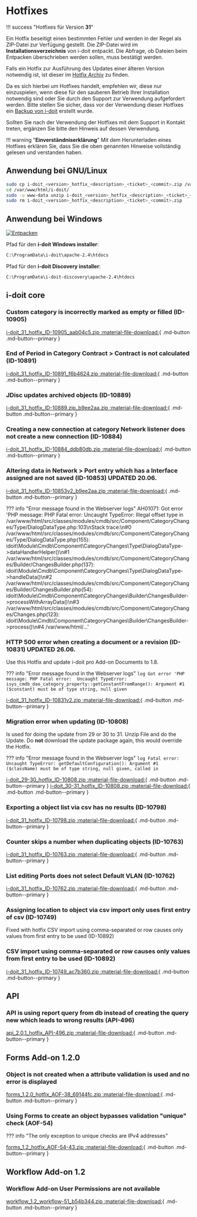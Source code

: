 # Hotfixes

!!! success "Hotfixes für Version **31**"

Ein Hotfix beseitigt einen bestimmten Fehler und werden in der Regel als ZIP-Datei zur Verfügung gestellt. Die ZIP-Datei wird im **Installationsverzeichnis** von i-doit entpackt. Die Abfrage, ob Dateien beim Entpacken überschrieben werden sollen, muss bestätigt werden.

Falls ein Hotfix zur Ausführung des Updates einer älteren Version notwendig ist, ist dieser im [Hotfix Archiv](hotfix-archiv/index.md) zu finden.

Da es sich hierbei um Hotfixes handelt, empfehlen wir, diese nur einzuspielen, wenn diese für den sauberen Betrieb Ihrer Installation notwendig sind oder Sie durch den Support zur Verwendung aufgefordert werden. Bitte stellen Sie sicher, dass vor der Verwendung dieser Hotfixes ein [Backup von i-doit](../../wartung-und-betrieb/daten-sichern-und-wiederherstellen/index.md) erstellt wurde.

Sollten Sie nach der Verwendung der Hotfixes mit dem Support in Kontakt treten, ergänzen Sie bitte den Hinweis auf dessen Verwendung.

!!! warning "**Einverständniserklärung**"
    Mit dem Herunterladen eines Hotfixes erklären Sie, dass Sie die oben genannten Hinweise vollständig gelesen und verstanden haben.

## Anwendung bei GNU/Linux

```sh
sudo cp i-doit_<version>_hotfix_<description>_<ticket>_<commit>.zip /var/www/html/i-doit/
cd /var/www/html/i-doit/
sudo -u www-data unzip i-doit_<version>_hotfix_<description>_<ticket>_<commit>.zip
sudo rm i-doit_<version>_hotfix_<description>_<ticket>_<commit>.zip
```

## Anwendung bei Windows

[![Entpacken](../../assets/images/de/administration/hotfixes/example-windows-zip.png)](../../assets/images/de/administration/hotfixes/example-windows-zip.png)

Pfad für den **i-doit Windows installer**:

```txt
C:\ProgramData\i-doit\apache-2.4\htdocs
```

Pfad für den **i-doit Discovery installer**:

```txt
C:\ProgramData\i-doit-discovery\apache-2.4\htdocs
```

## i-doit core

### Custom category is incorrectly marked as empty or filled (ID-10905)

[i-doit_31_hotfix_ID-10905_aab04c5.zip :material-file-download:](../../assets/downloads/hotfixes/31/i-doit_31_hotfix_ID-10905_aab04c5.zip){ .md-button .md-button--primary }

### End of Period in Category Contract > Contract is not calculated (ID-10891)

[i-doit_31_hotfix_ID-10891_f6b4624.zip :material-file-download:](../../assets/downloads/hotfixes/31/i-doit_31_hotfix_ID-10891_f6b4624.zip){ .md-button .md-button--primary }

### JDisc updates archived objects (ID-10889)

[i-doit_31_hotfix_ID-10889.zip_b9ee2aa.zip :material-file-download:](../../assets/downloads/hotfixes/31/i-doit_31_hotfix_ID-10889.zip){ .md-button .md-button--primary }
<!---- for i-doit 32 release
[i-doit_32_hotfix_ID-10889.zip_b9ee2aa.zip :material-file-download:](../../assets/downloads/hotfixes/32/i-doit_32_hotfix_ID-10889.zip){ .md-button .md-button--primary }
-->

### Creating a new connection at category Network listener does not create a new connection (ID-10884)

[i-doit_31_hotfix_ID-10884_ddb80db.zip :material-file-download:](../../assets/downloads/hotfixes/31/i-doit_31_hotfix_ID-10884_ddb80db.zip){ .md-button .md-button--primary }

### Altering data in Network > Port entry which has a Interface assigned are not saved (ID-10853) **UPDATED 20.06.**

[i-doit_31_hotfix_ID-10853v2_b9ee2aa.zip :material-file-download:](../../assets/downloads/hotfixes/31/i-doit_31_hotfix_ID-10853v2_b9ee2aa.zip){ .md-button .md-button--primary }

??? info "Error message found in the Webserver logs"
    AH01071: Got error 'PHP message: PHP Fatal error:  Uncaught TypeError: Illegal offset type in /var/www/html/src/classes/modules/cmdb/src/Component/CategoryChanges/Type/DialogDataType.php:103\nStack trace:\n#0 /var/www/html/src/classes/modules/cmdb/src/Component/CategoryChanges/Type/DialogDataType.php(155): idoit\\Module\\Cmdb\\Component\\CategoryChanges\\Type\\DialogDataType->dataHandlerHelper()\n#1 /var/www/html/src/classes/modules/cmdb/src/Component/CategoryChanges/Builder/ChangesBuilder.php(137): idoit\\Module\\Cmdb\\Component\\CategoryChanges\\Type\\DialogDataType->handleData()\n#2 /var/www/html/src/classes/modules/cmdb/src/Component/CategoryChanges/Builder/ChangesBuilder.php(54): idoit\\Module\\Cmdb\\Component\\CategoryChanges\\Builder\\ChangesBuilder->processWithArrayData()\n#3 /var/www/html/src/classes/modules/cmdb/src/Component/CategoryChanges/Changes.php(123): idoit\\Module\\Cmdb\\Component\\CategoryChanges\\Builder\\ChangesBuilder->process()\n#4 /var/www/html/...'

### HTTP 500 error when creating a document or a revision (ID-10831) **UPDATED 26.06.**

Use this Hotfix and update i-doit pro Add-on Documents to 1.8.

??? info "Error message found in the Webserver logs"
    ```log
    Got error 'PHP message: PHP Fatal error:  Uncaught TypeError: isys_cmdb_dao_category_property::getConstantFromRange(): Argument #1 ($constant) must be of type string, null given
    ```

[i-doit_31_hotfix_ID-10831v2.zip :material-file-download:](../../assets/downloads/hotfixes/31/i-doit_31_hotfix_ID-10831v2.zip){ .md-button .md-button--primary }

### Migration error when updating (ID-10808)

Is used for doing the update from 29 or 30 to 31. Unzip File and do the Update.
Do **not** download the update package again, this would override the Hotfix.

??? info "Error message found in the Webserver logs"
    ```log
    Fatal error: Uncaught TypeError: getDefaultConfiguration(): Argument #1 ($className) must be of type string, null given, called in
    ```

[i-doit_29-30_hotfix_ID-10808.zip :material-file-download:](../../assets/downloads/hotfixes/29/i-doit_29-30_hotfix_ID-10808.zip){ .md-button .md-button--primary }
[i-doit_30-31_hotfix_ID-10808.zip :material-file-download:](../../assets/downloads/hotfixes/30/i-doit_30-31_hotfix_ID-10808.zip){ .md-button .md-button--primary }

### Exporting a object list via csv has no results (ID-10798)

[i-doit_31_hotfix_ID-10798.zip :material-file-download:](../../assets/downloads/hotfixes/31/i-doit_31_hotfix_ID-10798.zip){ .md-button .md-button--primary }

### Counter skips a number when duplicating objects (ID-10763)

[i-doit_31_hotfix_ID-10763.zip :material-file-download:](../../assets/downloads/hotfixes/31/i-doit_31_hotfix_ID-10763.zip){ .md-button .md-button--primary }

### List editing Ports does not select Default VLAN (ID-10762)

[i-doit_31_hotfix_ID-10762.zip :material-file-download:](../../assets/downloads/hotfixes/31/i-doit_31_hotfix_ID-10762.zip){ .md-button .md-button--primary }

### Assigning location to object via csv import only uses first entry of csv (ID-10749)

Fixed with hotfix CSV import using comma-separated or row causes only values from first entry to be used (ID-10892)

### CSV import using comma-separated or row causes only values from first entry to be used (ID-10892)

[i-doit_31_hotfix_ID-10749_ac7b360.zip :material-file-download:](../../assets/downloads/hotfixes/31/i-doit_31_hotfix_ID-10749_ac7b360.zip){ .md-button .md-button--primary }

## API

### API is using report query from db instead of creating the query new which leads to wrong results (API-496)

[api_2.0.1_hotfix_API-496.zip :material-file-download:](../../assets/downloads/hotfixes/api/api_2.0.1_hotfix_API-496.zip){ .md-button .md-button--primary }

## Forms Add-on 1.2.0

### Object is not created when a attribute validation is used and no error is displayed

[forms_1.2.0_hotfix_AOF-38_69144fc.zip :material-file-download:](../../assets/downloads/hotfixes/forms/forms_1.2.0_hotfix_AOF-38_69144fc.zip){ .md-button .md-button--primary }

### Using Forms to create an object bypasses validation "unique" check (AOF-54)

??? info "The only exception to unique checks are IPv4 addresses"

[forms_1.2_hotfix_AOF-54-43.zip :material-file-download:](../../assets/downloads/hotfixes/forms/forms_1.2_hotfix_AOF-54-43.zip){ .md-button .md-button--primary }

## Workflow Add-on 1.2

### Workflow Add-on User Permissions are not available

[workflow_1.2_workflow-51_b54b344.zip :material-file-download:](../../assets/downloads/hotfixes/workflow/workflow_1.2_workflow-51_b54b344.zip){ .md-button .md-button--primary }
